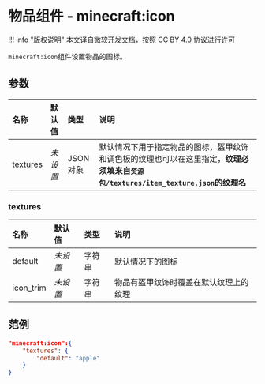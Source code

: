# 物品组件 - minecraft:icon
!!! info "版权说明"
    本文译自[微软开发文档](https://learn.microsoft.com/en-us/minecraft/creator/)，按照 CC BY 4.0 协议进行许可
    
`minecraft:icon`组件设置物品的图标。

## 参数
| 名称 | 默认值 | 类型 | 说明  |
|:----------|:----------|:----------|:----------|
| textures | *未设置* | JSON 对象 | 默认情况下用于指定物品的图标，盔甲纹饰和调色板的纹理也可以在这里指定，**纹理必须填来自`资源包/textures/item_texture.json`的纹理名** |

### textures
| 名称 | 默认值 | 类型 | 说明  |
|:----------|:----------|:----------|:----------|
| default | *未设置* | 字符串 | 默认情况下的图标 |
| icon_trim | *未设置* | 字符串 | 物品有盔甲纹饰时覆盖在默认纹理上的纹理 |

## 范例
```json
"minecraft:icon":{
    "textures": {
        "default": "apple"
    }
}
```
